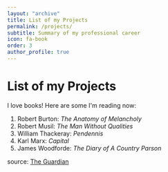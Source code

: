 ```yaml
---
layout: "archive"
title: List of my Projects
permalink: /projects/
subtitle: Summary of my professional career
icon: fa-book
order: 3
author_profile: true
---
```



# List of my Projects
I love books! Here are some I'm reading now:

1. Robert Burton: *The Anatomy of Melancholy*
2. Robert Musil: *The Man Without Qualities*
8. William Thackeray: *Pendennis*
9. Karl Marx: *Capital*
10. James Woodforde: *The Diary of A Country Parson*

source: [The Guardian](https://www.theguardian.com/books/booksblog/2011/jan/04/best-boring-books)

